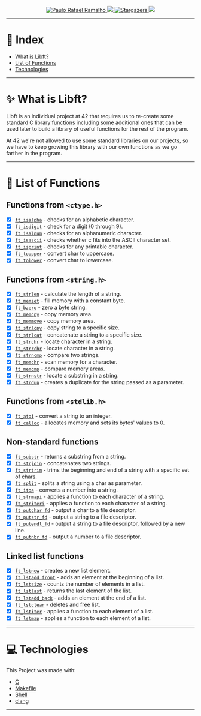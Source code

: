 <p align="center">
  <a href="https://www.linkedin.com/in/prafaelramalho/">
    <img alt="Paulo Rafael Ramalho" src="https://img.shields.io/badge/-Paulo Rafael-682998?style=flat&logo=Linkedin&logoColor=white" />
  </a>

  <a aria-label="Completed" href="https://www.42sp.org.br/">
    <img src="https://img.shields.io/badge/42.sp-Libft-682998?logo="></img>
  </a>

  <a href="https://github.com/Yaten/N/stargazers">
    <img alt="Stargazers" src="https://img.shields.io/github/stars/Yaten/Libft?color=682998&logo=github">
  </a>

  <a href="https://github.com/Yaten/libft/commits/main">
    <img src="https://img.shields.io/github/last-commit/Yaten/libft?color=682998">
  </a>
</p>

---

# 🔖 Index

* [What is Libft?](#sparkles-what-is-libft)
* [List of Functions](#bookmark_tabs-list-of-functions)
* [Technologies](#computer-technologies)

---

# :sparkles: What is Libft?

Libft is an individual project at 42 that requires us to re-create some standard C library functions including some additional ones that can be used later to build a library of useful functions for the rest of the program.

At 42 we're not allowed to use some standard libraries on our projects, so we have to keep growing this library with our own functions as we go farther in the program.

---

# :bookmark_tabs: List of Functions

## Functions from `<ctype.h>`

- [x] [`ft_isalpha`](src/ft_isalpha.c)	- checks for an alphabetic character.
- [x] [`ft_isdigit`](src/ft_isdigit.c)	- check for a digit (0 through 9).
- [x] [`ft_isalnum`](src/ft_isalnum.c)	- checks for an alphanumeric character.
- [x] [`ft_isascii`](src/ft_isascii.c)	- checks whether c fits into the ASCII character set.
- [x] [`ft_isprint`](src/ft_isprint.c)	- checks for any printable character.
- [x] [`ft_toupper`](src/ft_toupper.c)	- convert char to uppercase.
- [x] [`ft_tolower`](src/ft_tolower.c)	- convert char to lowercase.

## Functions from `<string.h>`

- [x] [`ft_strlen`](src/ft_strlen.c)	- calculate the length of a string.
- [x] [`ft_memset`](src/ft_memset.c)	- fill memory with a constant byte.
- [x] [`ft_bzero`](src/ft_bzero.c)	- zero a byte string.
- [x] [`ft_memcpy`](src/ft_memcpy.c)	- copy memory area.
- [x] [`ft_memmove`](src/ft_memmove.c)	- copy memory area.
- [x] [`ft_strlcpy`](src/ft_strlcpy.c)	- copy string to a specific size.
- [x] [`ft_strlcat`](src/ft_strlcat.c)	- concatenate a string to a specific size.
- [x] [`ft_strchr`](src/ft_strchr.c)	- locate character in a string.
- [x] [`ft_strrchr`](src/ft_strrchr.c)	- locate character in a string.
- [x] [`ft_strncmp`](src/ft_strncmp.c)	- compare two strings.
- [x] [`ft_memchr`](src/ft_memchr.c)	- scan memory for a character.
- [x] [`ft_memcmp`](src/ft_memcmp.c)	- compare memory areas.
- [x] [`ft_strnstr`](src/ft_strnstr.c)	- locate a substring in a string.
- [x] [`ft_strdup`](src/ft_strdup.c)	- creates a duplicate for the string passed as a parameter.

## Functions from `<stdlib.h>`
- [x] [`ft_atoi`](src/ft_atoi.c)	- convert a string to an integer.
- [x] [`ft_calloc`](src/ft_calloc.c)	- allocates memory and sets its bytes' values to 0.

## Non-standard functions
- [x] [`ft_substr`](src/ft_substr.c)	- returns a substring from a string.
- [x] [`ft_strjoin`](src/ft_strjoin.c)	- concatenates two strings.
- [x] [`ft_strtrim`](src/ft_strtrim.c)	- trims the beginning and end of a string with a specific set of chars.
- [x] [`ft_split`](src/ft_split.c)	- splits a string using a char as parameter.
- [x] [`ft_itoa`](src/ft_itoa.c)	- converts a number into a string.
- [x] [`ft_strmapi`](src/ft_strmapi.c)	- applies a function to each character of a string.
- [x] [`ft_striteri`](src/ft_striteri.c)	- applies a function to each character of a string.
- [x] [`ft_putchar_fd`](src/ft_putchar_fd.c)	- output a char to a file descriptor.
- [x] [`ft_putstr_fd`](src/ft_putstr_fd.c)	- output a string to a file descriptor.
- [x] [`ft_putendl_fd`](src/ft_putendl_fd.c)	- output a string to a file descriptor, followed by a new line.
- [x] [`ft_putnbr_fd`](src/ft_putnbr_fd.c)	- output a number to a file descriptor.

## Linked list functions

- [x] [`ft_lstnew`](src/ft_lstnew.c)	- creates a new list element.
- [x] [`ft_lstadd_front`](src/ft_lstadd_front.c)	- adds an element at the beginning of a list.
- [x] [`ft_lstsize`](src/ft_lstsize.c)	- counts the number of elements in a list.
- [x] [`ft_lstlast`](src/ft_lstlast.c)	- returns the last element of the list.
- [x] [`ft_lstadd_back`](src/ft_lstadd_back.c)	- adds an element at the end of a list.
- [x] [`ft_lstclear`](src/ft_lstclear.c)	- deletes and free list.
- [x] [`ft_lstiter`](src/ft_lstiter.c)	- applies a function to each element of a list.
- [x] [`ft_lstmap`](src/ft_lstmap.c)	- applies a function to each element of a list.

---

# :computer: Technologies

This Project was made with:

* [C](https://devdocs.io/)
* [Makefile](https://www.gnu.org/software/make/manual/make.html)
* [Shell](https://unixguide.readthedocs.io/en/latest/unixcheatsheet/)
* [clang](https://clang.llvm.org/)

---
